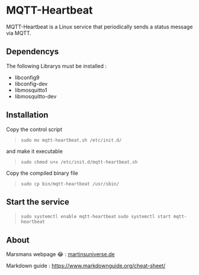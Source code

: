 # MQTT-Heartbeat

MQTT-Heartbeat is a Linux service that periodically sends a status message via MQTT.

## Dependencys

The following Librarys must be installed :<br>
* libconfig9
* libconfig-dev
* libmosquitto1
* libmosquitto-dev


## Installation

Copy the control script  

>`sudo mv mqtt-heartbeat.sh /etc/init.d/`

and make it executable

>`sudo chmod u+x /etc/init.d/mqtt-heartbeat.sh`

Copy the compiled binary file

>`sudo cp bin/mqtt-heartbeat /usr/sbin/`


## Start the service

>`sudo systemctl enable mqtt-heartbeat`
>`sudo systemctl start mqtt-heartbeat`


## About

Marsmans webpage :joy: : [martinsuniverse.de](https://martinsuniverse.de)

Markdown guide : https://www.markdownguide.org/cheat-sheet/